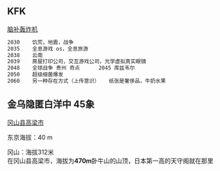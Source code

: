



## KFK

[脑补轰炸机](https://www.youtube.com/watch?v=ojxFp-M5WgA)

```sh
2030	饥荒，地震，战争 
2035	全息游戏 os，全息旅游
2038	云南
2039	房屋打印公司，交互游戏公司，光学虚拟真实眼镜
2048	全球战争 贵州	奇点		2045 库兹韦尔
2050	超级细菌爆发 
2060	另一种存在方式（上传意识）	纸张是奢侈品，牛奶水果
```























## 金乌隐匿白洋中 	45象

[冈山县高梁市](https://matcha-jp.com/cn/3947#:~:text=%E5%9C%A8%E5%86%88%E5%B1%B1%E5%8E%BF%E9%AB%98%E6%A2%81%E5%B8%82%EF%BC%8C,%E5%AE%88%E9%98%81%E5%B0%B1%E5%9C%A8%E9%82%A3%E9%87%8C%C2%B7%E3%80%82)	

东京海拔：40 m

冈山：海拔312米  
 在冈山县高梁市，海拔为**470ⅿ**卧牛山的山顶，日本第一高的天守阁就在那里
